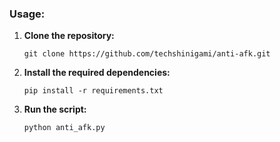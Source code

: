 ### Usage:

1. **Clone the repository:**
   ```
   git clone https://github.com/techshinigami/anti-afk.git

3. **Install the required dependencies:**
   ```
   pip install -r requirements.txt

5. **Run the script:**
   ```
   python anti_afk.py
